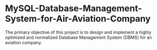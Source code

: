 # MySQL-Database-Management-System-for-Air-Aviation-Company
The primary objective of this project is to design and implement a highly optimized and normalized Database Management System (DBMS) for an aviation company.

